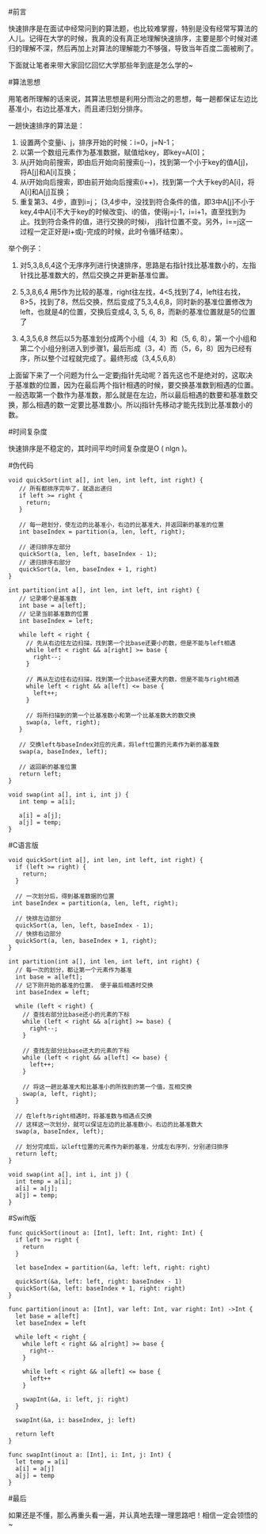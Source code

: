 #前言

快速排序是在面试中经常问到的算法题，也比较难掌握，特别是没有经常写算法的人儿。记得在大学的时候，我真的没有真正地理解快速排序，主要是那个时候对递归的理解不深，然后再加上对算法的理解能力不够强，导致当年百度二面被刷了。

下面就让笔者来带大家回忆回忆大学那些年到底是怎么学的~

#算法思想

用笔者所理解的话来说，其算法思想是利用分而治之的思想，每一趟都保证左边比基准小，右边比基准大，而且递归划分排序。

一趟快速排序的算法是：

1. 设置两个变量i、j，排序开始的时候：i=0，j=N-1；
2. 以第一个数组元素作为基准数据，赋值给key，即key=A[0]；
3. 从j开始向前搜索，即由后开始向前搜索(j--)，找到第一个小于key的值A[j]，将A[j]和A[i]互换；
4. 从i开始向后搜索，即由前开始向后搜索(i++)，找到第一个大于key的A[i]，将A[i]和A[j]互换；
5. 重复第3、4步，直到i=j； (3,4步中，没找到符合条件的值，即3中A[j]不小于key,4中A[i]不大于key的时候改变j、i的值，使得j=j-1，i=i+1，直至找到为止。找到符合条件的值，进行交换的时候i， j指针位置不变。另外，i==j这一过程一定正好是i+或j-完成的时候，此时令循环结束）。

举个例子：

1. 对5,3,8,6,4这个无序序列进行快速排序，思路是右指针找比基准数小的，左指针找比基准数大的，然后交换之并更新基准位置。

2. 5,3,8,6,4 用5作为比较的基准，right往左找，4<5,找到了4，left往右找，8>5，找到了8，然后交换，然后变成了5,3,4,6,8，同时新的基准位置修改为left，也就是4的位置，交换后变成4, 3, 5, 6, 8，而新的基准位置就是5的位置了

3. 4,3,5,6,8 然后以5为基准划分成两个小组（4, 3）和（5, 6, 8），第一个小组和第二个小组分别进入到步骤1，最后形成（3，4）而（5，6，8）因为已经有序，所以整个过程就完成了。最终形成（3,4,5,6,8）

上面留下来了一个问题为什么一定要j指针先动呢？首先这也不是绝对的，这取决于基准数的位置，因为在最后两个指针相遇的时候，要交换基准数到相遇的位置。一般选取第一个数作为基准数，那么就是在左边，所以最后相遇的数要和基准数交换，那么相遇的数一定要比基准数小。所以j指针先移动才能先找到比基准数小的数。

#时间复杂度

快速排序是不稳定的，其时间平均时间复杂度是O ( nlgn )。

#伪代码

```
void quickSort(int a[], int len, int left, int right) {
   // 所有都排序完毕了，就退出递归
   if left >= right {
     return;
   }
   
   // 每一趟划分，使左边的比基准小，右边的比基准大，并返回新的基准的位置
   int baseIndex = partition(a, len, left, right);
   
   // 递归排序左部分
   quickSort(a, len, left, baseIndex - 1);
   // 递归排序右部分
   quickSort(a, len, baseIndex + 1, right)
}

int partition(int a[], int len, int left, int right) {
   // 记录哪个是基准数
   int base = a[left];
   // 记录当前基准数的位置
   int baseIndex = left;
   
   while left < right {
     // 先从右边往左边扫描，找到第一个比base还要小的数，但是不能与left相遇
     while left < right && a[right] >= base {
       right--;
     }
     
     // 再从左边往右边扫描，找到第一个比base还要大的数，但是不能与right相遇
     while left < right && a[left] <= base {
       left++;
     }
     
     // 将所扫描到的第一个比基准数小和第一个比基准数大的数交换
     swap(a, left, right);
   }
   
   // 交换left与baseIndex对应的元素，将left位置的元素作为新的基准数
   swap(a, baseIndex, left);
   
   // 返回新的基准位置
   return left;
}

void swap(int a[], int i, int j) {
   int temp = a[i];
   
   a[i] = a[j];
   a[j] = temp;
}
```

#C语言版

```
void quickSort(int a[], int len, int left, int right) {
  if (left >= right) {
    return;
  }
  
  // 一次划分后，得到基准数据的位置
 int baseIndex = partition(a, len, left, right);
  
  // 快排左边部分
  quickSort(a, len, left, baseIndex - 1);
  // 快排右边部分
  quickSort(a, len, baseIndex + 1, right);
}

int partition(int a[], int len, int left, int right) {
  // 每一次的划分，都让第一个元素作为基准
  int base = a[left];
  // 记下刚开始的基准的位置， 便于最后相遇时交换
  int baseIndex = left;
  
  while (left < right) {
    // 查找右部分比base还小的元素的下标
    while (left < right && a[right] >= base) {
      right--;
    }
    
    // 查找左部分比base还大的元素的下标
    while (left < right && a[left] <= base) {
      left++;
    }
    
    // 将这一趟比基准大和比基准小的所找到的第一个值，互相交换
    swap(a, left, right);
  }
  
  // 在left与right相遇时，将基准数与相遇点交换
  // 这样这一次划分，就可以保证左边的比基准数小，右边的比基准数大
  swap(a, baseIndex, left);
  
  // 划分完成后，以left位置的元素作为新的基准，分成左右序列，分别递归排序
  return left;
}

void swap(int a[], int i, int j) {
  int temp = a[i];
  a[i] = a[j];
  a[j] = temp;
}
```

#Swift版

```
func quickSort(inout a: [Int], left: Int, right: Int) {
  if left >= right {
    return
  }
  
  let baseIndex = partition(&a, left: left, right: right)
  
  quickSort(&a, left: left, right: baseIndex - 1)
  quickSort(&a, left: baseIndex + 1, right: right)
}

func partition(inout a: [Int], var left: Int, var right: Int) ->Int {
  let base = a[left]
  let baseIndex = left
  
  while left < right {
    while left < right && a[right] >= base {
      right--
    }
    
    while left < right && a[left] <= base {
      left++
    }
    
    swapInt(&a, i: left, j: right)
  }
  
  swapInt(&a, i: baseIndex, j: left)
  
  return left
}

func swapInt(inout a: [Int], i: Int, j: Int) {
  let temp = a[i]
  a[i] = a[j]
  a[j] = temp
}
```

#最后

如果还是不懂，那么再重头看一遍，并认真地去理一理思路吧！相信一定会领悟的~

